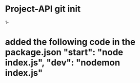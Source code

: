 # Project-API git init

1-

# added the following code in the package.json "start": "node index.js", "dev": "nodemon index.js"
